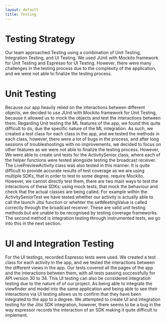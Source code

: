 ```yaml
---
layout: default
title: Testing
---
```


# Testing Strategy #
Our team approached Testing using a combination of Unit Testing, Integration Testing, and UI Testing. We used JUnit with Mockito framework for Unit Testing and Espresso for UI Testing. However, there were many challenges in the testing process due to the complexity of the application, and we were not able to finalize the testing process.

# Unit  Testing #
Because our app heavily relied on the interactions between different objects, we decided to use JUnit with Mockito framework for Unit Testing, because it allowed us to mock the objects and test the interactions between them. Regarding Unit testing the ML features of the app, we found this quite difficult to do, due the specific nature of the ML integration. As such, we created a test class for each class in the app, and we tested the methods in each class, however, there were a lot of bugs in the process, and after long sessions of troubleshootings with no improvements, we decided to focus on other features as we were not able to finalize the testing process. However, We were able to create unit tests for the ActivitySenior class, where each of the helper functions were tested alongside testing the broadcast receiver. The LivePreviewActivity class was also tested in this manner. It is quite difficult to provide accurate results of test coverage as we are using multiple SDKs, that in order to test to some degree, require Mockito. However, we cannot directly test them, there are two main ways to test the interactions of these SDKs: using mock tests, that mock the behaviour and check that the actual classes are being called. For example within the ActivitySeniorTest we have tested whether our activity is actually able to call the launch Jitsi function or whehter the setMeetingValue is called correctly through the broadcast receiver. These are valid unit testing methods but are unable to be recognised by testing coverage frameworks. The second method is integration testing through instrumented tests, we go into this in the next section.

# UI and Integration Testing #
For the UI testings, recorded Espresso tests were used. We created a test class for each activity in the app, and we tested the interactions between the different views in the app. Our tests covered all the pages of the app and the interactions between them, with all tests passing successfully for API version 30 to 34. This UI testing can also be considered integration testing due to the nature of of our project. As being able to integrate the viewfinder and model into the same application and being able to see their interactions via UI testing allows us to confirm that they have been integrated to the app to a degree. We attempted to create UI and integration testing for the Jitsi SDK integration, however, there seems to be a bug in the way espressor records the interaction of an SDK making it quite difficult to implement.
